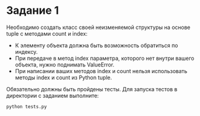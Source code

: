 <h1>Задание 1</h1>

Необходимо создать класс своей неизменяемой структуры на основе tuple с методами count и index:
* К элементу объекта должна быть возможность обратиться по индексу.
* При передаче в метод index параметра, которого нет внутри вашего объекта, нужно поднимать ValueError.
* При написании ваших методов index и count нельзя использовать методы index и count из Python tuple.

Обязательно должны быть пройдены тесты. Для запуска тестов в директории с заданием выполните:

```
python tests.py
```